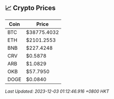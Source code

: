 ## 📈 Crypto Prices

| Coin | Price |
| ---- | ----- |
| BTC | $38775.4032 |
| ETH | $2101.2553 |
| BNB | $227.4248 |
| CRV | $0.5878 |
| ARB | $1.0829 |
| OKB | $57.7950 |
| DOGE | $0.0840 |

_Last Updated: 2023-12-03 01:12:46.916 +0800 HKT_